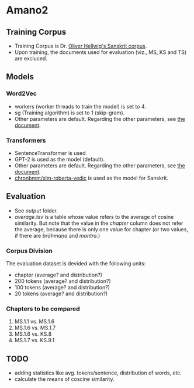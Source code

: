 # Amano2
## Training Corpus
- Training Corpus is Dr. [Oliver Hellwig's Sanskrit corpus](https://github.com/OliverHellwig/sanskrit/tree/master/dcs/data/conllu/files).
- Upon training, the documents used for evaluation (viz., MS, KS and TS) are excluced.

## Models
### Word2Vec
- workers (worker threads to train the model) is set to 4.
- sg (Training algorithm) is set to 1 (skip-gram).
- Other parameters are default. Regarding the other parameters, see [the document](https://radimrehurek.com/gensim/auto_examples/tutorials/run_word2vec.html).

### Transformers
- SentenceTransformer is used.
- GPT-2 is used as the model (default).
- Other parameters are default. Regarding the other parameters, see [the document](https://www.sbert.net/docs/package_reference/SentenceTransformer.html).
- [chronbmm/xlm-roberta-vedic](https://huggingface.co/chronbmm/xlm-roberta-vedic) is used as the model for Sanskrit.

## Evaluation
- See _output_ folder.
- _average.tsv_ is a table whose value refers to the average of cosine similarity. But note that the value in the _chapter_ column does not refer the average, because there is only one value for chapter (or two values, if there are _brāhmaṇa_ and _mantra_.)
### Corpus Division
The evaluation dataset is devided with the following units:
- chapter (average? and distribution?)
- 200 tokens (average? and distribution?)
- 100 tokens (average? and distribution?)
- 20 tokens (average? and distribution?)

### Chapters to be compared
1. MS.1.1 vs. MS.1.6 
2. MS.1.6 vs. MS.1.7 
3. MS.1.6 vs. KS.8 
4. MS.1.7 vs. KS.9.1

## TODO
- adding statistics like avg. tokens/sentence, distribution of words, etc.
- calculate the means of coscine similarity.